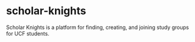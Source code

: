 # scholar-knights
Scholar Knights is a platform for finding, creating, and joining study groups for UCF students.
